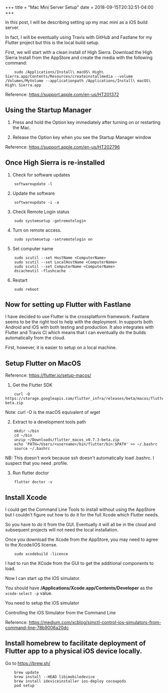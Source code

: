 +++
title = "Mac Mini Server Setup"
date = 2018-09-15T20:32:51-04:00
+++

In this post, I will be describing setting up my mac mini as a iOS build server.

In fact, I will be eventually using Travis with GitHub and Fastlane for my Flutter project but this is the local build setup.

First, we will start with a clean install of High Sierra. Download the High Sierra Install from the AppStore and create the media with the following command:

```
    sudo /Applications/Install\ macOS\ High\ Sierra.app/Contents/Resources/createinstallmedia --volume /Volumes/MyVolume --applicationpath /Applications/Install\ macOS\ High\ Sierra.app
```

Reference: https://support.apple.com/en-us/HT201372


## Using the Startup Manager

1. Press and hold the Option key immediately after turning on or restarting the Mac.

2. Release the Option key when you see the Startup Manager window

Reference: https://support.apple.com/en-us/HT202796

## Once High Sierra is re-installed

1. Check for software updates

```
    softwareupdate -l
```

2. Update the software

```
    softwareupdate -i -a
```

3. Check Remote Login status

```
    sudo systemsetup -getremotelogin
```

4. Turn on remote access.

```
    sudo systemsetup -setremotelogin on
```

5. Set computer name

```
    sudo scutil --set HostName <ComputerName>  
    sudo scutil --set LocalHostName <ComputerName>  
    sudo scutil --set ComputerName <ComputerName>  
    dscacheutil -flushcache
``` 

6. Restart

```
    sudo reboot
```

## Now for setting up Flutter with Fastlane

I have decided to use Flutter is the crossplatform framework. Fastlane seems to be the right tool to help with the deployment. In supports both Android and iOS with both testing and production. It also integrates with Flutter and Travis CI which means that I can eventually do the builds automatically from the cloud.

First, however, it is easier to setup on a local machine.

## Setup Flutter on MacOS

Reference: https://flutter.io/setup-macos/

1. Get the Flutter SDK

```
    curl -O https://storage.googleapis.com/flutter_infra/releases/beta/macos/flutter_macos_v0.7.3-beta.zip
```

Note: curl -O is the macOS equivalent of wget

2. Extract to a development tools path

```
    mkdir ~/bin
    cd ~/bin
    unzip ~/Downloads/flutter_macos_v0.7.3-beta.zip
    echo 'PATH=/Users/<username>/bin/flutter/bin:$PATH' >> ~/.bashrc
    source ~/.bashrc
```

NB: This doesn't work because ssh doesn't automatically load .bashrc. I suspect that you need .profile.


3. Run flutter doctor

```
    flutter doctor -v
```


## Install Xcode

I could get the Command Line Tools to install without using the AppStore but I couldn't figure out how to do it for the full Xcode which Flutter needs.

So you have to do it from the GUI. Eventually it will all be in the cloud and subsequent projects will not need the local installation.

Once you download the Xcode from the AppStore, you may need to agree to the Xcode/iOS license.

```
    sudo xcodebuild -licence
```

I had to run the XCode from the GUI to get the additional components to load.

Now I can start up the iOS simulator.

You should have __/Applications/Xcode.app/Contents/Developer__ as the `xcode-select -p` value.

You need to setup the iOS simulator


Controlling the iOS Simulator from the Command Line

Reference: https://medium.com/xcblog/simctl-control-ios-simulators-from-command-line-78b9006a20dc



## Install homebrew to facilitate deployment of Flutter app to a physical iOS device locally.

Go to https://brew.sh/

```
    brew update
    brew install --HEAD libimobiledevice
    brew install ideviceinstaller ios-deploy cocoapods
    pod setup
```
